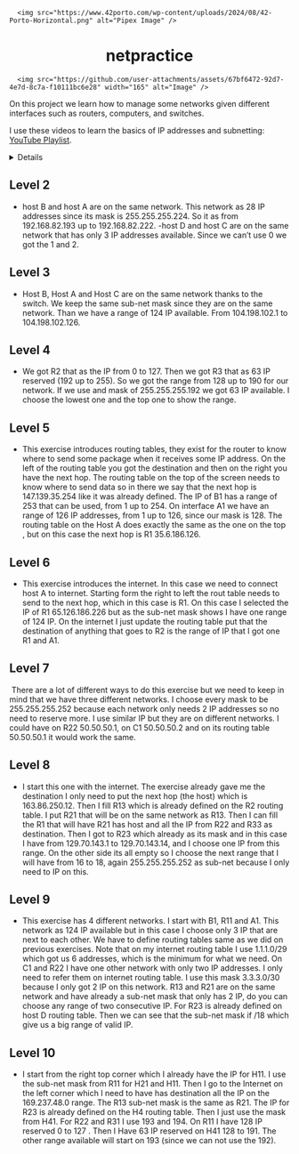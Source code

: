 <html>

  <p align="center">

      <img src="https://www.42porto.com/wp-content/uploads/2024/08/42-Porto-Horizontal.png" alt="Pipex Image" />

  </p>

  <h1 align="center">netpractice</h1>

  <p align="center">

      <img src="https://github.com/user-attachments/assets/67bf6472-92d7-4e7d-8c7a-f10111bc6e28" width="165" alt="Image" />

  </p>


On this project we learn how to manage some networks given different interfaces such as routers, computers, and switches. 

I use these videos to learn the basics of IP addresses and subnetting: [YouTube Playlist](https://youtube.com/playlist?list=PLIhvC56v63IKrRHh3gvZZBAGvsvOhwrRF&feature=shared). 


<details>

    <summary>Level 1</summary>

    <br>

    <img src="https://github.com/user-attachments/assets/ee9041a6-5be1-42ca-b4bf-188159af3b29" alt="level1"><br>

    - Host B and Host A are on the same network. Since the IP for B1 is 104.96.23.12 and the subnet mask is 255.255.255.0, I have 252 IPs available, from 104.96.23.1 to 104.96.23.254.<br>

    - Host D and Host C are on the same network. Since the IP for C1 is 211.191.234.75 and the subnet mask is 255.255.0.0, we have 65,534 IPs available.

    <div align="center">

      <b><a href="#top">↥ back to top</a></b>

    </div>

    <br>

</details>


<a id="top"></a>

## Level 2
- host B and host A are on the same network. This network as 28 IP addresses since its mask is 255.255.255.224. So it as from 192.168.82.193 up to 192.168.82.222.
-host D and host C are on the same network that has only 3 IP addresses available. Since we can’t use 0 we got the 1 and 2.

## Level 3
- Host B, Host A and Host C are on the same network thanks to the switch. We keep the same sub-net mask since they are on the same network. Than we have a range of 124 IP available. From 104.198.102.1 to 104.198.102.126.

## Level 4
- We got R2 that as the IP from 0 to 127. Then we got R3 that as 63 IP reserved (192 up to 255). So we got the range from 128 up to 190 for our network. If we use and mask of 255.255.255.192 we got 63 IP available. I choose the lowest one and the top one to show the range.

## Level 5
- This exercise introduces routing tables, they exist for the router to know where to send some package when it receives some IP address.  On the left of the routing table you got the destination and then on the right you have the next hop. The routing table on the top of the screen needs to know where to send data so in there we say that the next hop is 147.139.35.254 like it was already defined. The IP of B1 has a range of 253 that can be used, from 1 up to 254.
On interface A1 we have an range of 126 IP addresses, from 1 up to 126, since our mask  is 128. 
The routing table on the Host A  does exactly the same as the one on the top , but on this case the next hop is R1 35.6.186.126.

## Level 6
- This exercise introduces the internet. In this case we need to connect host A to internet. Starting form the right to left the rout table needs to send to the next hop, which in this case is R1. On this case I selected the IP of R1 65.126.186.226 but as the sub-net mask shows I have one range of 124 IP. On the internet I just update the routing table put that the destination of anything that goes to R2 is the range of IP that I got one R1 and A1.

## Level 7
­ There are a lot of different ways to do this exercise but we need to keep in mind that we have three different networks. I choose every mask to be 255.255.255.252 because each network only needs 2 IP addresses so no need to reserve more. I use similar IP but they are on different networks. I could have on R22 50.50.50.1, on C1 50.50.50.2 and on its routing table 50.50.50.1 it would work the same. 

## Level 8
- I start this one with the internet. The exercise already gave me the destination I only need to put the next hop (the host) which is 163.86.250.12. Then I fill R13 which is already defined on the R2 routing table. I put R21 that will be on the same network as R13. Then I can fill the R1 that will have R21 has host and all the IP from R22 and R33 as destination. Then I got to R23 which already as its mask and in this case I have from 129.70.143.1 to 129.70.143.14, and I choose one IP from this range. On the other side its all empty so I choose the next range that I will have from 16 to 18, again 255.255.255.252 as sub-net because I only need to IP on this.

## Level 9
- This exercise has 4 different networks. I start with B1, R11 and A1. This network as 124 IP available but in this case I choose only 3 IP that are next to each other. We have to define routing tables same as we did on previous exercises. Note that on my internet routing table I use 1.1.1.0/29 which got us 6 addresses, which is the minimum for what we need. On C1 and R22 I have one other network with only two IP addresses. I only need to refer them on internet routing table. I use this mask 3.3.3.0/30 because I only got 2 IP on this network. R13 and R21 are on the same network and have already a sub-net mask that only has 2 IP, do you can choose any range of two consecutive IP. For R23 is already defined on host D routing table. Then we can see that the sub-net mask if /18 which give us a big range of valid IP.

## Level 10
- I start from the right top corner which I already have the IP for H11. I use the sub-net mask from R11 for H21 and H11. Then I go to the Internet on the left corner which I need to have has destination all the IP on the 169.237.48.0 range. The R13  sub-net mask is the same as R21. The IP for R23 is already defined on the H4 routing table. Then I just use the mask from H41. For R22 and R31  I use 193 and 194. On R11 I have 128 IP reserved 0 to 127 . Then I Have 63 IP reserved on H41 128 to 191. The other range available will start on 193 (since we can not use the 192).
</html>